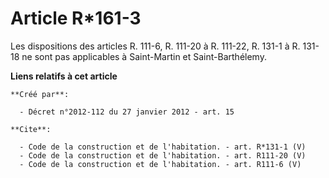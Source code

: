 # Article R*161-3

Les dispositions des articles R. 111-6, R. 111-20 à R. 111-22, R. 131-1 à R. 131-18 ne sont pas applicables à Saint-Martin et
Saint-Barthélemy.

**Liens relatifs à cet article**

	**Créé par**:

	  - Décret n°2012-112 du 27 janvier 2012 - art. 15

	**Cite**:

	  - Code de la construction et de l'habitation. - art. R*131-1 (V)
	  - Code de la construction et de l'habitation. - art. R111-20 (V)
	  - Code de la construction et de l'habitation. - art. R111-6 (V)
